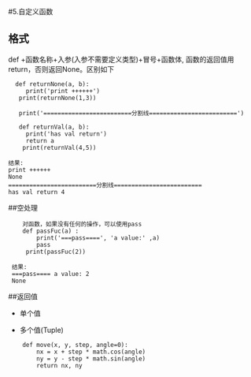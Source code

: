 #5.自定义函数        
## 格式
   def +函数名称+入参(入参不需要定义类型)+冒号+函数体,
   函数的返回值用return，否则返回None。区别如下
   ```angular2html
     def returnNone(a, b):
        print('print ++++++')
      print(returnNone(1,3))
      
      print('=========================分割线=========================')
      
      def returnVal(a, b):
        print('has val return')
        return a
       print(returnVal(4,5))
       
  结果:
  print ++++++
  None
  =========================分割线=========================
  has val return 4
```

##空处理
```angular2html
    对函数，如果没有任何的操作，可以使用pass
    def passFuc(a) :
        print('===pass====', 'a value:' ,a)
        pass
     print(passFuc(2))
     
 结果:
 ===pass==== a value: 2
 None
```

##返回值
- 单个值

- 多个值(Tuple)
```angularjs
    def move(x, y, step, angle=0):
        nx = x + step * math.cos(angle)
        ny = y - step * math.sin(angle)
        return nx, ny
```


